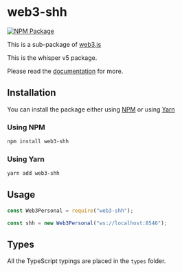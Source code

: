# web3-shh

[![NPM Package][npm-image]][npm-url]

This is a sub-package of [web3.js][repo]

This is the whisper v5 package.

Please read the [documentation][docs] for more.

## Installation

You can install the package either using [NPM](https://www.npmjs.com/package/web3-shh) or using [Yarn](https://yarnpkg.com/package/web3-shh)

### Using NPM

```bash
npm install web3-shh
```

### Using Yarn

```bash
yarn add web3-shh
```

## Usage

```js
const Web3Personal = require("web3-shh");

const shh = new Web3Personal("ws://localhost:8546");
```

## Types

All the TypeScript typings are placed in the `types` folder.

[docs]: http://web3js.readthedocs.io/en/1.0/
[repo]: https://github.com/ethereum/web3.js
[npm-image]: https://img.shields.io/npm/v/web3-shh.svg
[npm-url]: https://npmjs.org/package/web3-shh
